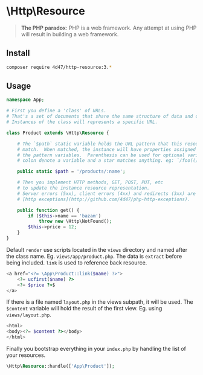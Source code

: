 # \Http\Resource

> **The PHP paradox**: PHP is a web framework. Any attempt at using PHP will result in building a web framework.

## Install

```bash
composer require 4d47/http-resource:3.*
```

## Usage


```php
namespace App;

# First you define a 'class' of URLs.
# That's a set of documents that share the same structure of data and operations.
# Instances of the class will represents a specific URL.

class Product extends \Http\Resource {

    # The `$path` static variable holds the URL pattern that this resource
    # match.  When matched, the instance will have properties assigned with
    # the pattern variables.  Parenthesis can be used for optional variables,
    # colon denote a variable and a star matches anything. eg: `/foo((/:bar)/*)`

    public static $path = '/products/:name';

    # Then you implement HTTP methods, GET, POST, PUT, etc
    # to update the instance resource representation.
    # Server errors (5xx), client errors (4xx) and redirects (3xx) are sent by throwing
    # [http exceptions](http://github.com/4d47/php-http-exceptions).

    public function get() {
        if ($this->name == 'bazam')
            throw new \Http\NotFound();
        $this->price = 12;
    }
}
```
    

Default `render` use scripts located in the `views` directory and named after the class name. Eg. `views/app/product.php`. The data is `extract` before being included. `link` is used to reference back resource. 

```php
<a href="<?= \App\Product::link($name) ?>">
    <?= ucfirst($name) ?>
    <?= $price ?>$
</a>
```

If there is a file named `layout.php` in the views subpath, it will be used. 
The `$content` variable will hold the result of the first view. Eg. using `views/layout.php`.

```php
<html>
<body><?= $content ?></body>
</html>
```
    
Finally you bootstrap everything in your `index.php` by handling 
the list of your resources.

```php
\Http\Resource::handle(['App\Product']);
```
